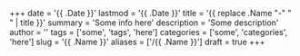 +++
date = '{{ .Date }}'
lastmod = '{{ .Date }}'
title = '{{ replace .Name "-" " " | title }}'
summary = 'Some info here'
description = 'Some description'
author = ''
tags = ['some', 'tags', 'here']
categories = ['some', 'categories', 'here']
slug = '{{ .Name }}'
aliases = ['/{{ .Name }}']
draft = true
+++

